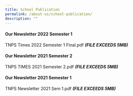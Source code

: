 ```yaml
---
title: School Publication
permalink: /about-us/school-publication/
description: ""
---
```

#### **Our Newsletter 2022 Semester 1**
TNPS Times 2022 Semester 1 Final.pdf ***(FILE EXCEEDS 5MB)***

#### **Our Newsletter 2021 Semester 2**
TNPS TIMES 2021 Semester 2.pdf ***(FILE EXCEEDS 5MB)***

#### **Our Newsletter 2021 Semester 1**
TNPS Newsletter 2021 Sem 1.pdf ***(FILE EXCEEDS 5MB)***